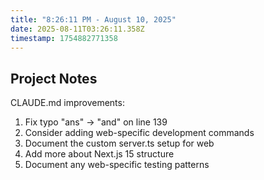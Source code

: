 ```yaml
---
title: "8:26:11 PM - August 10, 2025"
date: 2025-08-11T03:26:11.358Z
timestamp: 1754882771358
---
```


## Project Notes

CLAUDE.md improvements:
1. Fix typo "ans" -> "and" on line 139
2. Consider adding web-specific development commands
3. Document the custom server.ts setup for web
4. Add more about Next.js 15 structure
5. Document any web-specific testing patterns
